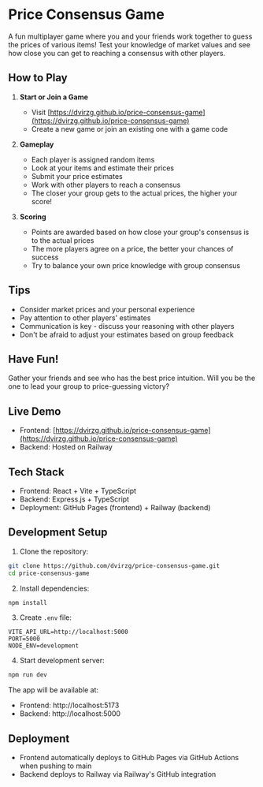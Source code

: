 # Price Consensus Game

A fun multiplayer game where you and your friends work together to guess the prices of various items! Test your knowledge of market values and see how close you can get to reaching a consensus with other players.

## How to Play

1. **Start or Join a Game**
   - Visit [https://dvirzg.github.io/price-consensus-game](https://dvirzg.github.io/price-consensus-game)
   - Create a new game or join an existing one with a game code

2. **Gameplay**
   - Each player is assigned random items
   - Look at your items and estimate their prices
   - Submit your price estimates
   - Work with other players to reach a consensus
   - The closer your group gets to the actual prices, the higher your score!

3. **Scoring**
   - Points are awarded based on how close your group's consensus is to the actual prices
   - The more players agree on a price, the better your chances of success
   - Try to balance your own price knowledge with group consensus

## Tips
- Consider market prices and your personal experience
- Pay attention to other players' estimates
- Communication is key - discuss your reasoning with other players
- Don't be afraid to adjust your estimates based on group feedback

## Have Fun!
Gather your friends and see who has the best price intuition. Will you be the one to lead your group to price-guessing victory?

## Live Demo
- Frontend: [https://dvirzg.github.io/price-consensus-game](https://dvirzg.github.io/price-consensus-game)
- Backend: Hosted on Railway

## Tech Stack
- Frontend: React + Vite + TypeScript
- Backend: Express.js + TypeScript
- Deployment: GitHub Pages (frontend) + Railway (backend)

## Development Setup

1. Clone the repository:
```bash
git clone https://github.com/dvirzg/price-consensus-game.git
cd price-consensus-game
```

2. Install dependencies:
```bash
npm install
```

3. Create `.env` file:
```env
VITE_API_URL=http://localhost:5000
PORT=5000
NODE_ENV=development
```

4. Start development server:
```bash
npm run dev
```

The app will be available at:
- Frontend: http://localhost:5173
- Backend: http://localhost:5000

## Deployment

- Frontend automatically deploys to GitHub Pages via GitHub Actions when pushing to main
- Backend deploys to Railway via Railway's GitHub integration 
